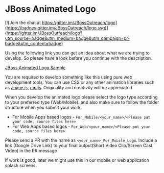 # JBoss Animated Logo

[![Join the chat at https://gitter.im/JBossOutreach/logo](https://badges.gitter.im/JBossOutreach/logo.svg)](https://gitter.im/JBossOutreach/logo?utm_source=badge&utm_medium=badge&utm_campaign=pr-badge&utm_content=badge)


Using the following link you can get an idea about what we are trying to develop. So please have a look before you continue with the description.

[JBoss Animated Logo Sample](https://drive.google.com/file/d/12iTkHnACR-u_1dMZbRuBp8uM77COn4HN/view?usp=sharing)

You are required to develop something like this using pure web development tools. You can use CSS or any other animation libraries such as [anime js](https://github.com/juliangarnier/anime), [mo js](https://github.com/legomushroom/mojs). 
Originality and creativity will be appreciated.

When you develop the animated logo please select the logo type according to your preferred type (Web/Mobile). and also make sure to follow the folder structure when you submit your work.

- For Mobile Apps based logos - `For_Mobile/<your_name>/<Please put your code, source files here>`
- For Web Apps based logos - `For_Web/<your_name>/<Please put your code, source files here>`

Please send a PR with the name as `<your_name>_For_Mobile_Logo`. Include a link (Google Drive Link) to your final output(Short Video Clip/Screen Cast Video) in the PR message

If work is good, later we might use this in our mobile or web application splash screens. 

